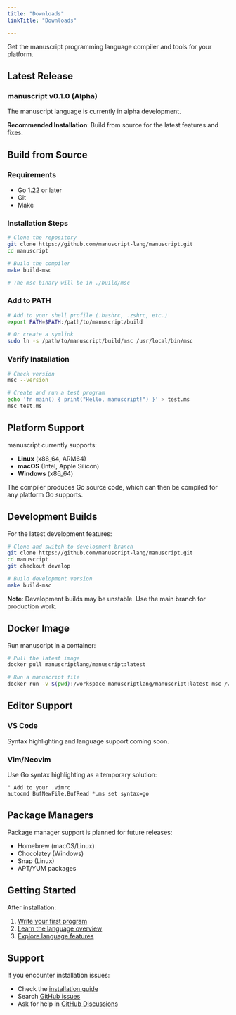 ```yaml
---
title: "Downloads"
linkTitle: "Downloads"

---
```


Get the manuscript programming language compiler and tools for your platform.

## Latest Release

### manuscript v0.1.0 (Alpha)

The manuscript language is currently in alpha development. 

**Recommended Installation**: Build from source for the latest features and fixes.

## Build from Source

### Requirements
- Go 1.22 or later
- Git
- Make

### Installation Steps

```bash
# Clone the repository
git clone https://github.com/manuscript-lang/manuscript.git
cd manuscript

# Build the compiler
make build-msc

# The msc binary will be in ./build/msc
```

### Add to PATH

```bash
# Add to your shell profile (.bashrc, .zshrc, etc.)
export PATH=$PATH:/path/to/manuscript/build

# Or create a symlink
sudo ln -s /path/to/manuscript/build/msc /usr/local/bin/msc
```

### Verify Installation

```bash
# Check version
msc --version

# Create and run a test program
echo 'fn main() { print("Hello, manuscript!") }' > test.ms
msc test.ms
```

## Platform Support

manuscript currently supports:

- **Linux** (x86_64, ARM64)
- **macOS** (Intel, Apple Silicon)  
- **Windows** (x86_64)

The compiler produces Go source code, which can then be compiled for any platform Go supports.

## Development Builds

For the latest development features:

```bash
# Clone and switch to development branch
git clone https://github.com/manuscript-lang/manuscript.git
cd manuscript
git checkout develop

# Build development version
make build-msc
```

**Note**: Development builds may be unstable. Use the main branch for production work.

## Docker Image

Run manuscript in a container:

```bash
# Pull the latest image
docker pull manuscriptlang/manuscript:latest

# Run a manuscript file
docker run -v $(pwd):/workspace manuscriptlang/manuscript:latest msc /workspace/program.ms
```

## Editor Support

### VS Code
Syntax highlighting and language support coming soon.

### Vim/Neovim
Use Go syntax highlighting as a temporary solution:

```vim
" Add to your .vimrc
autocmd BufNewFile,BufRead *.ms set syntax=go
```

## Package Managers

Package manager support is planned for future releases:

- Homebrew (macOS/Linux)
- Chocolatey (Windows)  
- Snap (Linux)
- APT/YUM packages

## Getting Started

After installation:

1. [Write your first program](../docs/getting-started/first-program/)
2. [Learn the language overview](../docs/getting-started/overview/)
3. [Explore language features](../docs/constructs/)

## Support

If you encounter installation issues:

- Check the [installation guide](../docs/getting-started/installation/)
- Search [GitHub issues](https://github.com/manuscript-lang/manuscript/issues)
- Ask for help in [GitHub Discussions](https://github.com/manuscript-lang/manuscript/discussions) 
